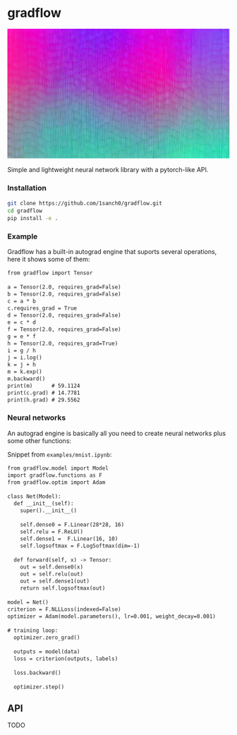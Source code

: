 # gradflow

![banner](docs/banner.png)

Simple and lightweight neural network library with a pytorch-like API.

### Installation

```bash
git clone https://github.com/1sanch0/gradflow.git
cd gradflow
pip install -e .
```

### Example

Gradflow has a built-in autograd engine that suports several operations, here it shows some of them:

```python3
from gradflow import Tensor

a = Tensor(2.0, requires_grad=False)
b = Tensor(2.0, requires_grad=False)
c = a * b
c.requires_grad = True
d = Tensor(2.0, requires_grad=False)
e = c * d
f = Tensor(2.0, requires_grad=False)
g = e * f
h = Tensor(2.0, requires_grad=True)
i = g / h
j = i.log()
k = j + h
m = k.exp()
m.backward()
print(m)      # 59.1124
print(c.grad) # 14.7781
print(h.grad) # 29.5562
```

### Neural networks

An autograd engine is basically all you need to create neural networks plus some other functions:

Snippet from `examples/mnist.ipynb`:

```python3
from gradflow.model import Model
import gradflow.functions as F
from gradflow.optim import Adam

class Net(Model):
  def __init__(self):
    super().__init__()

    self.dense0 = F.Linear(28*28, 16)
    self.relu = F.ReLU()
    self.dense1 =  F.Linear(16, 10)
    self.logsoftmax = F.LogSoftmax(dim=-1)
  
  def forward(self, x) -> Tensor:
    out = self.dense0(x)
    out = self.relu(out)
    out = self.dense1(out)
    return self.logsoftmax(out)

model = Net()
criterion = F.NLLLoss(indexed=False)
optimizer = Adam(model.parameters(), lr=0.001, weight_decay=0.001)

# training loop:
  optimizer.zero_grad()

  outputs = model(data)
  loss = criterion(outputs, labels)

  loss.backward()

  optimizer.step()
```

## API

TODO

